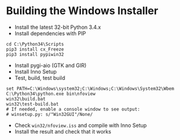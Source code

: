 Building the Windows Installer
==============================

* Install the latest 32-bit Python 3.4.x
* Install dependencies with PIP

```
cd C:\Python34\Scripts
pip3 install cx_Freeze
pip3 install pypiwin32
```

* Install pygi-aio (GTK and GIR)
* Install Inno Setup
* Test, build, test build

```
set PATH=C:\Windows\system32;C:\Windows;C:\Windows\System32\Wbem
C:\Python34\python.exe bin\nfoview
win32\build.bat
win32\test-build.bat
# If needed, enable a console window to see output:
# winsetup.py: s/"Win32GUI"/None/
```

* Check `win32/nfoview.iss` and compile with Inno Setup
* Install the result and check that it works
